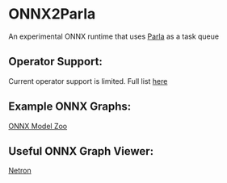 # ONNX2Parla

An experimental ONNX runtime that uses [Parla](https://github.com/ut-parla/Parla.py) as a task queue

## Operator Support:

Current operator support is limited.
Full list [here](https://docs.google.com/spreadsheets/d/1veBajIq8DIdUIYmdqAsWaS6feH-y4oqRgem2Eglg4G8/edit?usp=sharing)

## Example ONNX Graphs:

[ONNX Model Zoo](https://github.com/onnx/models)

## Useful ONNX Graph Viewer:

[Netron](https://github.com/lutzroeder/netron)

